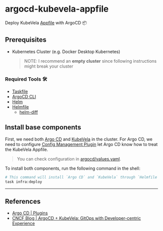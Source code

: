 # argocd-kubevela-appfile

Deploy KubeVela [Appfile](https://kubevela.io/docs/developers/learn-appfile) with ArgoCD 📦

## Prerequisites

- Kubernetes Cluster (e.g. Docker Desktop Kubernetes)
  > NOTE: I recommend an **empty cluster** since following instructions might break your cluster

### Required Tools 🛠

- [Taskfile](https://taskfile.dev)
- [ArgoCD CLI](https://argo-cd.readthedocs.io/en/stable/getting_started/#2-download-argo-cd-cli)
- [Helm](https://helm.sh)
- [Helmfile](https://github.com/helmfile/helmfile)
  - [helm-diff](https://github.com/databus23/helm-diff)

## Install base components

First, we need both [Argo CD](https://github.com/argoproj/argo-cd) and [KubeVela](https://kubevela.io) in the cluster. For Argo CD, we need to configure [Config Management Plugin](https://argo-cd.readthedocs.io/en/stable/user-guide/config-management-plugins) let Argo CD know how to treat the KubeVela Appfile.

> You can check configuration in [argocd/values.yaml](./deployments/infra/argocd/values.yaml).

To install both components, run the following command in the shell:

```sh
# This command will install `Argo CD` and `KubeVela` through `Helmfile`.
task infra:deploy
```

---

## References

- [Argo CD | Plugins](https://argo-cd.readthedocs.io/en/stable/user-guide/config-management-plugins)
- [CNCF Blog | ArgoCD + KubeVela: GitOps with Developer-centric Experience](https://www.cncf.io/blog/2020/12/22/argocd-kubevela-gitops-with-developer-centric-experience)

